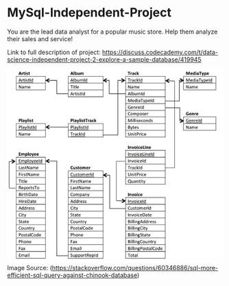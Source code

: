 # MySql-Independent-Project

You are the lead data analyst for a popular music store. Help them analyze their sales and service!

Link to full description of project:
https://discuss.codecademy.com/t/data-science-independent-project-2-explore-a-sample-database/419945


![Chinook Database Schematics](https://github.com/RussH-code/MySql-Independent-Project/blob/main/Images/chinook_diagram.jpg)
Image Source: (https://stackoverflow.com/questions/60346886/sql-more-efficient-sql-query-against-chinook-database)
